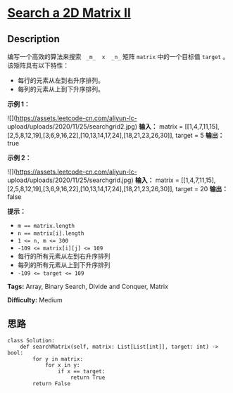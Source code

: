 # [Search a 2D Matrix II][title]

## Description

编写一个高效的算法来搜索 ` _m_  x  _n_` 矩阵 `matrix` 中的一个目标值 `target` 。该矩阵具有以下特性：

  * 每行的元素从左到右升序排列。
  * 每列的元素从上到下升序排列。



**示例 1：**

![](https://assets.leetcode-cn.com/aliyun-lc-
upload/uploads/2020/11/25/searchgrid2.jpg)
            **输入：** matrix = [[1,4,7,11,15],[2,5,8,12,19],[3,6,9,16,22],[10,13,14,17,24],[18,21,23,26,30]], target = 5    **输出：** true    

**示例 2：**

![](https://assets.leetcode-cn.com/aliyun-lc-
upload/uploads/2020/11/25/searchgrid.jpg)
            **输入：** matrix = [[1,4,7,11,15],[2,5,8,12,19],[3,6,9,16,22],[10,13,14,17,24],[18,21,23,26,30]], target = 20    **输出：** false    



**提示：**

  * `m == matrix.length`
  * `n == matrix[i].length`
  * `1 <= n, m <= 300`
  * `-109 <= matrix[i][j] <= 109`
  * 每行的所有元素从左到右升序排列
  * 每列的所有元素从上到下升序排列
  * `-109 <= target <= 109`


**Tags:** Array, Binary Search, Divide and Conquer, Matrix

**Difficulty:** Medium

## 思路

``` python3
class Solution:
    def searchMatrix(self, matrix: List[List[int]], target: int) -> bool:
        for y in matrix:
            for x in y:
                if x == target:
                    return True
        return False
```

[title]: https://leetcode-cn.com/problems/search-a-2d-matrix-ii
